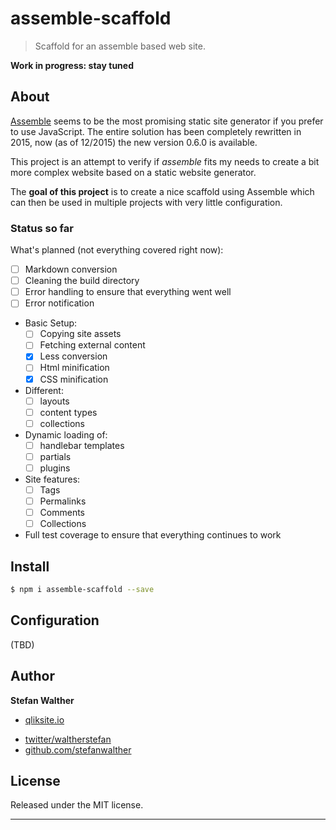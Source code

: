 # assemble-scaffold

> Scaffold for an assemble based web site.

**Work in progress: stay tuned**

## About

[Assemble](https://github.com/assemble/assemble.git) seems to be the most promising static site generator if you prefer to use JavaScript. The entire solution has been completely rewritten in 2015, now (as of 12/2015) the new version 0.6.0 is available.

This project is an attempt to verify if _assemble_ fits my needs to create a bit more complex website based on a static website generator.

The **goal of this project** is to create a nice scaffold using Assemble which can then be used in multiple projects with very little configuration.

### Status so far

What's planned (not everything covered right now):

* [ ] Markdown conversion
* [ ] Cleaning the build directory
* [ ] Error handling to ensure that everything went well
* [ ] Error notification
* Basic Setup:
  - [ ] Copying site assets
  - [ ] Fetching external content
  - [x] Less conversion
  - [ ] Html minification
  - [x] CSS minification

* Different:
  - [ ] layouts
  - [ ] content types
  - [ ] collections

* Dynamic loading of:
  - [ ] handlebar templates
  - [ ] partials
  - [ ] plugins

* Site features:
  - [ ] Tags
  - [ ] Permalinks
  - [ ] Comments
  - [ ] Collections
* Full test coverage to ensure that everything continues to work

## Install

```sh
$ npm i assemble-scaffold --save
```

## Configuration

(TBD)

## Author

**Stefan Walther**

+ [qliksite.io](http://qliksite.io)
* [twitter/waltherstefan](http://twitter.com/waltherstefan)
* [github.com/stefanwalther](http://github.com/stefanwalther)

## License

Released under the MIT license.

***